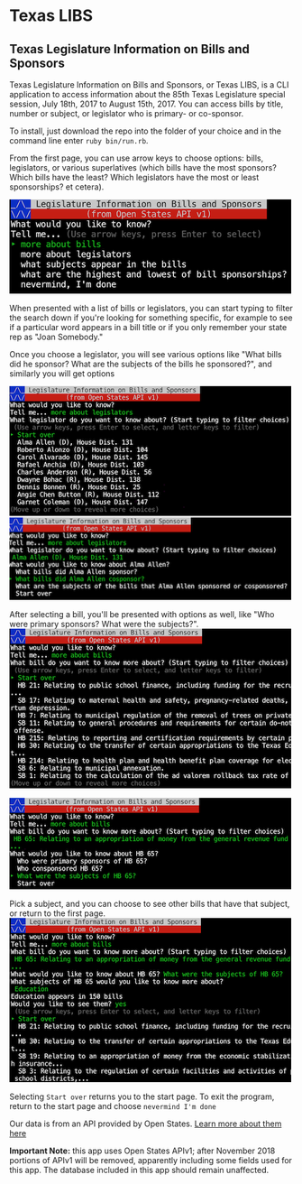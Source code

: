 # Texas LIBS
## Texas Legislature Information on Bills and Sponsors

Texas Legislature Information on Bills and Sponsors, or Texas LIBS, is a CLI application to access information about the 85th Texas Legislature special session, July 18th, 2017 to August 15th, 2017. You can access bills by title, number or subject, or legislator who is primary- or co-sponsor.

To install, just download the repo into the folder of your choice and in the command line enter ```ruby bin/run.rb```.

From the first page, you can use arrow keys to choose options: bills, legislators, or various superlatives (which bills have the most sponsors? Which bills have the least? Which legislators have the most or least sponsorships? et cetera).

<img src="https://github.com/no-relation/Legislature_Information_on_Bills_and_Sponsors/blob/master/Screenshots/Welcome.png?raw=true" alt="intro menu" width="500" height="167">

When presented with a list of bills or legislators, you can start typing to filter the search down if you're looking for something specific, for example to see if a particular word appears in a bill title or if you only remember your state rep as "Joan Somebody."

Once you choose a legislator, you will see various options like "What bills did he sponsor? What are the subjects of the bills he sponsored?", and similarly you will get options 

<img src="https://github.com/no-relation/Legislature_Information_on_Bills_and_Sponsors/blob/master/Screenshots/more%20about%20legislators.png?raw=true" alt="more about legislators" width="500" height="230">

<img src="https://github.com/no-relation/Legislature_Information_on_Bills_and_Sponsors/blob/master/Screenshots/legislators%20options.png?raw=true" alt="legislator options" width="500" height="146">

After selecting a bill, you'll be presented with options as well, like "Who were primary sponsors? What were the subjects?".
<img src="https://github.com/no-relation/Legislature_Information_on_Bills_and_Sponsors/blob/master/Screenshots/more%20about%20bills.png?raw=true" alt="more about bills" width="500" height="283">

<img src="https://github.com/no-relation/Legislature_Information_on_Bills_and_Sponsors/blob/master/Screenshots/bills%20options.png?raw=true" alt="bill options" width="500" height="162">

Pick a subject, and you can choose to see other bills that have that subject, or return to the first page.
<img src="https://github.com/no-relation/Legislature_Information_on_Bills_and_Sponsors/blob/master/Screenshots/rabbithole.png?raw=true" alt="rabbithole" width="500" height="291">

Selecting ```Start over``` returns you to the start page. 
To exit the program, return to the start page and choose ```nevermind I'm done```

Our data is from an API provided by Open States. [Learn more about them here](https://openstates.org/ "Open States front page")

**Important Note:** this app uses Open States APIv1; after November 2018 portions of APIv1 will be removed, apparently including some fields used for this app. The database included in this app should remain unaffected.


<!---

openstates.org API, building database including legislators, bills, and votes (joining class)

Possible queries: what bills did this legislator vote for, who voted for this bill, what bills had 

Todo:
* write final README
* record demo video
* ~~seed database with API data~~
* build CLI interface
    * ~~User is prompted for what they want:~~
        * ~~"Bill with the most/least..."~~
        * ~~"Legislator with the most/least..."~~
        * breakdown of:
            * ~~legislator's bills~~
            * ~~whether they're the primary or cosponsor~~
            * ~~the subjects of those bills~~
        * breakdown of;
            * ~~bill's sponsors~~
            * ~~most partisan or bipartisan~~
            * ~~a bill's subjects~~
            * bill with the most subjects
            * ~~bills by subject~~
            * subject that appears in the most bills

* Hannah & Eddie : building out model methods
    * Legislator (Eddie)
        * ~~#bills~~
        * ~~#bills_primary (legislators who were primary sponsor)~~
        * ~~#bills_cosponsor~~
        * ~~.most_active~~
        * ~~.least_active~~
        * ~~.dems~~
        * ~~.reps~~
        * ~~#bill_subjects~~
        
    * Bill (Hannah)
        * ~~#sponsors~~
        * ~~#sponsors_primary~~
        * #sponsors_co (nah, forget it)
        * ~~.most_bipartisan (array of equal dem/rep sponsors)~~
        * ~~.most_dem (array of most dem)~~
        * ~~.most_rep (array of most rep)~~



* ~~Eddie: building out seeds file for importing data~~


Links:
* http://docs.openstates.org/en/latest/api/index.html
* METHOD = `metadata/tx?apikey=`, `?state=tx&apikey=` `bills`, 
* https://openstates.org/api/v1/METHOD/?apikey=45634606-b8ca-4b1a-a9a3-b06a908c47b5
* bills API: https://openstates.org/api/v1/bills/?state=tx&search_window=session&type=bill&apikey=45634606-b8ca-4b1a-a9a3-b06a908c47b5
* bill detail API: https://openstates.org/api/v1/bills/<BILL_ID>/?apikey=45634606-b8ca-4b1a-a9a3-b06a908c47b5
* legislators API: https://openstates.org/api/v1/legislators/?state=tx&apikey=45634606-b8ca-4b1a-a9a3-b06a908c47b5
* https://learn.co/tracks/web-development-immersive-2-0-module-one/project-mode/projects/module-one-final-project-guidelines
* [TTY:Prompt README](https://github.com/piotrmurach/tty-prompt#ttyprompt-)
* giffy gif https://flatiron-school.slack.com/files/UD5EL5LAF/FDK3DFTG9/image.png
-->
